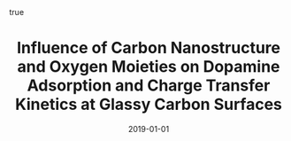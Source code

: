 ---
id: behanInfluenceCarbonNanostructure2019
title: Influence of Carbon Nanostructure and Oxygen Moieties on Dopamine Adsorption
  and Charge Transfer Kinetics at Glassy Carbon Surfaces
date: '2019-01-01'
authors:
- Behan, James A. and Grajkowski, Filip and Jayasundara, Dilushan R. and Vilella-Arribas,
  Laia and García-Melchor, Max and Colavita, Paula E.
doi: 10.1016/j.electacta.2019.02.103
publication: 'In: *Electrochimica Acta* 304'
publication_types:
- '1'
selected: false
tags: []
projects: []
math: true
url_external: '"https://doi.org/10.1016/j.electacta.2019.02.103"'
external: true

---